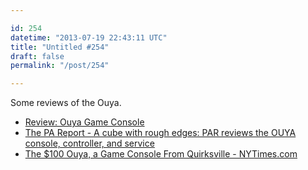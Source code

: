 ```yaml
---

id: 254
datetime: "2013-07-19 22:43:11 UTC"
title: "Untitled #254"
draft: false
permalink: "/post/254"

---
```


Some reviews of the Ouya. 

 
 * [Review: Ouya Game Console](http://www.wired.com/reviews/2013/07/ouya/)
 * [The PA Report - A cube with rough edges: PAR reviews the OUYA console, controller, and service](http://www.penny-arcade.com/report/article/a-cube-with-rough-edges-par-reviews-the-ouya-console-controller-and-service)
 * [The $100 Ouya, a Game Console From Quirksville - NYTimes.com](https://www.nytimes.com/2013/07/18/technology/personaltech/the-100-ouya-a-game-console-from-quirksville.html?pagewanted=all)




